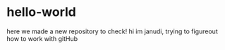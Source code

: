 # hello-world
here we made a new repository to check!
hi im janudi, trying to figureout how to work with gitHub
